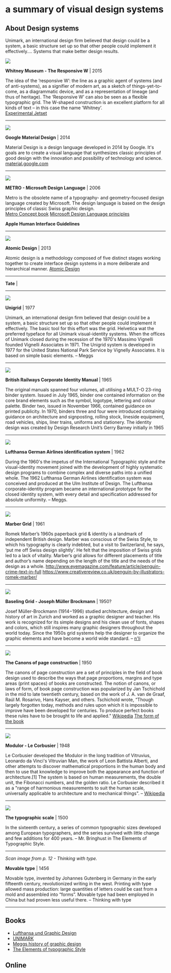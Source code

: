 <!--

In graphic design

* Web & software
* Responsive and generative designs, adaptable (Whitney, Tate), https://99designs.nl/blog/creative-inspiration/trend-spotting-adaptive-logo-design/
* Grids - http://timbroadwater.com/2014/05/tschichold-dwiggins-muller-brockmann-and-the-grid/
* Corporate Identity & Visual systems (Meggs)
* Typography (Bringhurst e.o.) Scales, page layout

-->

# a summary of visual design systems

## About Design systems

Unimark, an international design firm believed that design could be a system, a basic structure set up so that other people could implement it effectively.... Systems that make better design results.


![](assets/whitney-the-responsive-w.jpg)

**Whitney Museum - The Responsive W** | 2015

The idea of the ‘responsive W’: the line as a graphic agent of systems (and of anti-systems), as a signifier of modern art, as a sketch of things-yet-to-come, as a diagrammatic device, and as a representation of lineage (and thus of heritage). The ‘Responsive W’ can also be seen as a flexible typographic grid. The W-shaped construction is an excellent platform for all kinds of text – in this case the name ‘Whitney’.
<br/>[Experimental Jetset](http://www.experimentaljetset.nl/archive/whitney-museum-identity)

---

![](assets/google-material-design.png)

**Google Material Design** | 2014

Material Design is a design language developed in 2014 by Google. It's goals are to create a visual language that synthesizes classic principles of good design with the innovation and possibility of technology and science.
[material.google.com](https://material.google.com)

---

![](assets/microsoft-metro.png)

**METRO - Microsoft Design Language** | 2006

Metro is the obsolete name of a typography- and geometry-focused design language created by Microsoft. The design language is based on the design principles of classic Swiss graphic design.
<br/>[Metro Concept book](http://www.istartedsomething.com/20100316/a-look-at-metro-the-book/) [Microsoft Design Language principles](https://www.microsoft.com/en-us/design/principles)


**Apple Human Interface Guidelines**

---

![](assets/atomic-design-process.png)

**Atomic Design** | 2013

Atomic design is a methodology composed of five distinct stages working together to create interface design systems in a more deliberate and hierarchical manner.
[Atomic Design](http://atomicdesign.bradfrost.com/)

---

**Tate** |

---

![](assets/Unigrid.jpg)

**Unigrid** | 1977

Unimark, an international design firm believed that design could be a system, a basic structure set up so that other people could implement it effectively. The basic tool for this effort was the grid. Helvetica wat the preferred typeface for all Unimark visual-identity systems. When the offices of Unimark closed during the recession of the 1970's Massimo Vignelli founded Vignelli Associates in 1971. The Unigrid system is developed in 1977 for the United States National Park Service by Vignelly Associates. It is based on simple basic elements. – Meggs

---

![](assets/British-Railways-Corporate-identity-manual.jpg)

**British Railways Corporate Identity Manual** | 1965

The original manuals spanned four volumes, all utilising a MULT-O 23-ring binder system. Issued in July 1965, binder one contained information on the core brand elements such as the symbol, logotype, lettering and colour palette. Binder two, issued in November 1966, contained guidance on printed publicity. In 1970, binders three and four were introduced containing guidance on architecture and signposting, rolling stock, lineside equipment, road vehicles, ships, liner trains, uniforms and stationery. The identity design was created by Design Research Unit’s Gerry Barney initially in 1965

---

![](assets/lufthansa-otl-aicher.jpg)

**Lufthansa German Airlines identification system** | 1962

During the 1960's the impetus of the International Typographic style and the visual-identity movement joined with the development of highly systematic design programs to combine complex and diverse paths into a unified whole. The 1962 Lufthansa German Airlines identification system was conceived and produced at the Ulm Institute of Design. The Lufthansa corporate-identity program became an international prototype for the closed identity system, with every detail and specification addressed for absolute uniformity. – Meggs.

---

![](assets/marber-grid.jpg)

**Marber Grid** | 1961

Romek Marber’s 1960s paperback grid & identity is a landmark of independent British design. Marber was conscious of the Swiss Style, to which his typography is clearly indebted, but a visit to Switzerland, he says, ‘put me off Swiss design slightly’. He felt that the imposition of Swiss grids led to a lack of vitality. Marber’s grid allows for different placements of title and author’s name depending on the length of the title and the needs of the design as a whole.
http://www.eyemagazine.com/feature/article/penguin-crime-text-in-full
https://www.creativereview.co.uk/penguin-by-illustrators-romek-marber/

---

![](assets/muller-brockman-grid-systems.jpg)

**Baseling Grid - Joseph Müller Brockmann** | 1950?

Josef Müller-Brockmann (1914−1996) studied architecture, design and history of art in Zurich and worked as a graphic designer and teacher. His work is recognized for its simple designs and his clean use of fonts, shapes and colors, which still inspires many graphic designers throughout the world today. Since the 1950s grid systems help the designer to organize the graphic elements and have become a world wide standard. – [n'li](https://www.niggli.ch/en/grid-systems-in-graphic-design.html)

---

![](assets/jan-tschichold-form-of-the-book-Fig-7.jpg)

**The Canons of page construction** | 1950

The canons of page construction are a set of principles in the field of book design used to describe the ways that page proportions, margins and type areas (print spaces) of books are constructed. The notion of canons, or laws of form, of book page construction was popularized by Jan Tschichold in the mid to late twentieth century, based on the work of J. A. van de Graaf, Raúl M. Rosarivo, Hans Kayser, and others. Tschichold wrote, “Though largely forgotten today, methods and rules upon which it is impossible to improve have been developed for centuries. To produce perfect books these rules have to be brought to life and applied.”
[Wikipedia](https://en.wikipedia.org/wiki/Canons_of_page_construction#cite_note-tschichold-1)
[The form of the book](https://www.amazon.com/Form-Book-Morality-Classic-Typography/dp/0881791164)

---

![](assets/modulor-le-corbusier.jpg)

**Modulor - Le Corbusier** | 1948

Le Corbusier developed the Modulor in the long tradition of Vitruvius, Leonardo da Vinci's Vitruvian Man, the work of Leon Battista Alberti, and other attempts to discover mathematical proportions in the human body and then to use that knowledge to improve both the appearance and function of architecture.[1] The system is based on human measurements, the double unit, the Fibonacci numbers, and the golden ratio. Le Corbusier described it as a "range of harmonious measurements to suit the human scale, universally applicable to architecture and to mechanical things". – [Wikipedia](https://en.wikipedia.org/wiki/Modulor)

---
![](assets/traditional-typographic-scale.png)

**The typographic scale** | 1500

In the sixteenth century, a series of common typographic sizes developed among European typographers, and the series survived with little change and few additions for 400 years. – Mr. Bringhust in The Elements of Typographic Style.

---

*Scan image from p. 12 - Thinking with type.*

**Movable type** | 1456

Movable type, invented by Johannes Gutenberg in Germany in the early fifteenth century, revolutionized writing in the west. Printing with type allowed mass production: large quantities of letters could be cast from a mold and assembled into “forms”. Movable type had been employed in China but had proven less useful there. – Thinking with type

---

## Books

* [Lufthansa und Graphic Design](https://www.lars-mueller-publishers.com/a505-lufthansa-und-graphic-design)
* [UNIMARK](https://www.lars-mueller-publishers.com/unimark-international)
* [Meggs history of graphic design](http://eu.wiley.com/WileyCDA/WileyTitle/productCd-1118772059.html)
* [The Elements of typographic Style](https://www.amazon.co.uk/Elements-Typographic-Style-Robert-Bringhurst/dp/0881792063)

## Online
